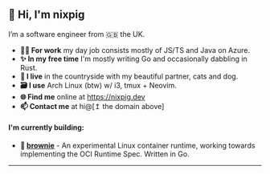 ## 🐽 Hi, I'm nixpig

I’m a software engineer from 🇬🇧 the UK.

- **👨‍💻 For work** my day job consists mostly of JS/TS and Java on Azure.
- **✨ In my free time** I'm mostly writing Go and occasionally dabbling in Rust. 
- **🏡 I live** in the countryside with my beautiful partner, cats and dog.
- **🗃️ I use** Arch Linux (btw) w/ i3, tmux + Neovim.
- **🌐 Find me** online at https://nixpig.dev
- **📫 Contact me** at hi@[↥ the domain above]

#### I'm currently building: 

- **🍪 [brownie](https://github.com/nixpig/brownie)** - An experimental Linux container runtime, working towards implementing the OCI Runtime Spec. Written in Go.

--- 

